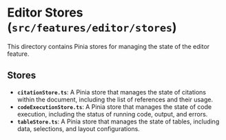 # Editor Stores (`src/features/editor/stores`)

This directory contains Pinia stores for managing the state of the editor feature.

## Stores

-   **`citationStore.ts`**: A Pinia store that manages the state of citations within the document, including the list of references and their usage.
-   **`codeExecutionStore.ts`**: A Pinia store that manages the state of code execution, including the status of running code, output, and errors.
-   **`tableStore.ts`**: A Pinia store that manages the state of tables, including data, selections, and layout configurations. 